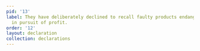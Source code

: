 ```yaml
---
pid: '13'
label: They have deliberately declined to recall faulty products endangering lives
  in pursuit of profit.
order: '12'
layout: declaration
collection: declarations
---
```


